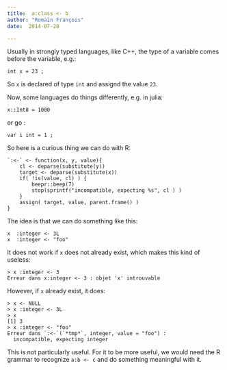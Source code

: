 ```yaml
---
title:  a:class <- b
author: "Romain François"
date:  2014-07-28

---
```


<div class="post-content">
<p>Usually in strongly typed languages, like C++, the type of a variable comes before the variable, e.g.: </p>

<pre><code class="cpp">int x = 23 ;  
</code></pre>

<p>So  <code>x</code> is declared of type <code>int</code> and assignd the value <code>23</code>. </p>

<p>Now, some languages do things differently, e.g. in julia: </p>

<pre><code>x::Int8 = 1000  
</code></pre>

<p>or go : </p>

<pre><code>var i int = 1 ;  
</code></pre>

<p>So here is a curious thing we can do with R: </p>

<pre><code>`:&lt;-` &lt;- function(x, y, value){
    cl &lt;- deparse(substitute(y))
    target &lt;- deparse(substitute(x))
    if( !is(value, cl) ) {
        beepr::beep(7)
        stop(sprintf("incompatible, expecting %s", cl ) )
    }
    assign( target, value, parent.frame() )
}
</code></pre>

<p>The idea is that we can do something like this: </p>

<pre><code>x  :integer &lt;- 3L  
x  :integer &lt;- "foo"  
</code></pre>

<p>It does not work if <code>x</code> does not already exist, which makes this kind of useless: </p>

<pre><code>&gt; x :integer &lt;- 3
Erreur dans x:integer &lt;- 3 : objet 'x' introuvable  
</code></pre>

<p>However, if <code>x</code> already exist, it does: </p>

<pre><code>&gt; x &lt;- NULL
&gt; x :integer &lt;- 3L
&gt; x
[1] 3
&gt; x :integer &lt;- "foo"
Erreur dans `:&lt;-`(`*tmp*`, integer, value = "foo") :  
  incompatible, expecting integer
</code></pre>

<p>This is not particularly useful. For it to be more useful, we would need the R grammar to recognize <code>a:b &lt;- c</code> and do something meaningful with it. </p>
</div>
